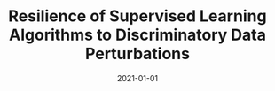 ---
title: "Resilience of Supervised Learning Algorithms to Discriminatory Data Perturbations"
collection: publications
date: 2021-01-01
year: 2021
venue: 'preprint'
paperurl: 'https://arxiv.org/abs/1912.08189'
resourceslug: no_resource
authors: 'P.A. Grabowicz, N. Perello, K. Takatsu'
---